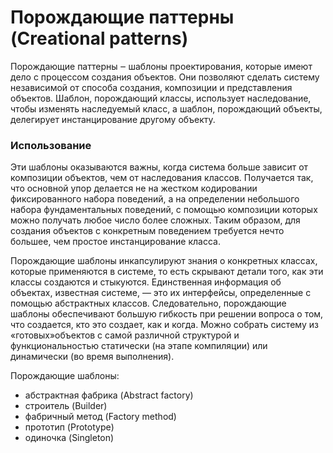 # Порождающие паттерны (Creational patterns)
Порождающие паттерны ‒ шаблоны проектирования, которые
имеют дело с процессом создания объектов. Они позволяют сделать систему
независимой от способа создания, композиции и представления объектов. Шаблон,
порождающий классы, использует наследование, чтобы изменять наследуемый
класс, а шаблон, порождающий объекты, делегирует инстанцирование другому
объекту.
### Использование
Эти шаблоны оказываются важны, когда система больше зависит от композиции
объектов, чем от наследования классов. Получается так, что основной упор делается
не на жестком кодировании фиксированного набора поведений, а на определении
небольшого набора фундаментальных поведений, с помощью композиции которых
можно получать любое число более сложных. Таким образом, для создания объектов
с конкретным поведением требуется нечто большее, чем простое инстанцирование
класса.

Порождающие шаблоны инкапсулируют знания о конкретных классах, которые
применяются в системе, то есть скрывают детали того, как эти классы создаются и
стыкуются. Единственная информация об объектах, известная системе, — это их
интерфейсы, определенные с помощью абстрактных классов. Следовательно,
порождающие шаблоны обеспечивают большую гибкость при решении вопроса о
том, что создается, кто это создает, как и когда. Можно собрать систему из «готовых»объектов с самой различной структурой и функциональностью статически (на этапе
компиляции) или динамически (во время выполнения).

Порождающие шаблоны:
* абстрактная фабрика (Abstract factory)
* строитель (Builder)
* фабричный метод (Factory method)
* прототип (Prototype)
* одиночка (Singleton)